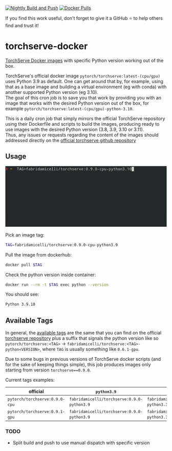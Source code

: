 [![Nightly Build and Push](https://github.com/fabridamicelli/torchserve-docker/actions/workflows/build-and-push.yaml/badge.svg)](https://github.com/fabridamicelli/torchserve-docker/actions/workflows/build-and-push.yaml)
[![Docker Pulls](https://img.shields.io/docker/pulls/fabridamicelli/torchserve.svg)](https://hub.docker.com/r/fabridamicelli/torchserve)

If you find this work useful, don't forget to give it a GitHub ⭐ to help others find and trust it!

# torchserve-docker
[TorchServe Docker images](https://hub.docker.com/r/fabridamicelli/torchserve) with specific Python version working out of the box.

TorchServe's official docker image `pytorch/torchserve:latest-(cpu/gpu)` uses Python 3.9 as default.
One can get around that by, for example, using that as a base image and building a virtual environment (eg with conda) with another supported Python version (eg 3.10).  
The goal of this cron job is to save you that work by providing you with an image that works with the desired Python version out of the box, for example `pytorch/torchserve:latest-(cpu/gpu)-python-3.10`.  

This is a daily cron job that simply mirrors the official TorchServe repository using their Dockerfile and scripts to build the images, producing ready to use images with the desired Python version (3.8, 3.9, 3.10 or 3.11).  
Thus, any issues or requests regarding the content of the images should addressed directly on the [official torchserve github repository](https://github.com/pytorch/serve)

## Usage
<img src='./images/torchserve-docker.gif' width='800'>

Pick an image tag:
```bash
TAG=fabridamicelli/torchserve:0.9.0-cpu-python3.9
```
Pull the image from dockerhub:
```bash
docker pull $TAG
```
Check the python version inside container:
```bash
docker run --rm -t $TAG exec python --version
```
You should see:
```bash
Python 3.9.18
```

## Available Tags
In general, the [available tags](https://hub.docker.com/r/fabridamicelli/torchserve) are the same that you can find on the official [torchserve repository](https://hub.docker.com/r/pytorch/torchserve/tags) plus a suffix that signals the python version like so `pytorch/torchserve:<TAG>` -> `fabridamicelli/torchserve:<TAG>-python<VERSION>`, where `TAG` is usually something like `0.6.1-gpu`.

Due to some bugs in previous versions of TorchServe docker scripts (and for the sake of keeping things simple), this job produces images only starting from version `torchserve==0.9.0`.


Current tags examples:

| official                      |               `python3.9`                    |                `python3.10`                   |                    `python3.11`                |
| ---- | ---- | ---- | ---- |
|`pytorch/torchserve:0.9.0-cpu` |`fabridamicelli/torchserve:0.9.0-python3.9` |`fabridamicelli/torchserve:0.9.0-python3.10` | `fabridamicelli/torchserve:0.9.0-python3.11` |
|`pytorch/torchserve:0.9.1-gpu` |`fabridamicelli/torchserve:0.9.0-python3.9` |`fabridamicelli/torchserve:0.9.0-python3.10` | `fabridamicelli/torchserve:0.9.0-python3.11` |

### TODO
- Split build and push to use manual dispatch with specific version
